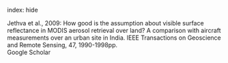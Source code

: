 index: hide

<div class="Citation">

  <div class="Citation-body">
    <div class="Citation-text">Jethva et al., 2009: How good is the assumption about visible surface reflectance in MODIS aerosol retrieval over land? A comparison with aircraft measurements over an urban site in India. <span class="Article-journal">IEEE Transactions on Geoscience and Remote Sensing, </span><span class="Article-volume">47, </span>1990-1998pp.</div>
    <div class="Citation-links">
      <div class="CitationLink" data-href="https://scholar.google.com/scholar?q=How+good+is+the+assumption+about+visible+surface+reflectance+in+MODIS+aerosol+retrieval+over+land%3F+A+comparison+with+aircraft+measurements+over+an+urban+site+in+India">
        <div class="CitationLink-icon CitationLink-Scholar"></div>
        <div class="CitationLink-text">Google Scholar</div>
      </div>
    </div>
  </div>
</div>


<div class="Citation-copy">

</div>